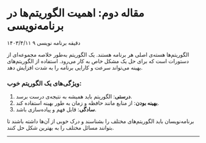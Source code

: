 # مقاله دوم: اهمیت الگوریتم‌ها در برنامه‌نویسی
۱۴۰۳/۴/۱۱  ۹ دقیقه  برنامه نویسی 

الگوریتم‌ها هسته‌ی اصلی هر برنامه هستند. یک الگوریتم به‌طور خلاصه مجموعه‌ای از دستورات است که برای حل یک مشکل خاص به کار می‌رود. استفاده از الگوریتم‌های بهینه می‌تواند سرعت و کارایی برنامه را به شدت افزایش دهد.

### ویژگی‌های یک الگوریتم خوب:

1. **درستی**: الگوریتم باید همیشه به نتیجه‌ی درست برسد.
2. **بهینه بودن**: از منابع مانند حافظه و زمان به طور بهینه استفاده کند.
3. **سادگی**: قابل فهم و پیاده‌سازی باشد.

برنامه‌نویسان باید الگوریتم‌های مختلف را بشناسند و درک خوبی از آن‌ها داشته باشند تا بتوانند مسائل مختلف را به بهترین شکل حل کنند.

---

###
